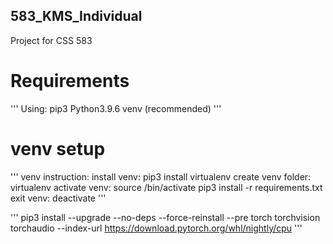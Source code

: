 ## 583_KMS_Individual
Project for CSS 583

# Requirements
'''
Using:
    pip3
    Python3.9.6
    venv (recommended)
'''

# venv setup
'''
venv instruction:
    install venv:
        pip3 install virtualenv
    create venv folder:
        virtualenv <name>
    activate venv:
        source <name>/bin/activate 
        pip3 install -r requirements.txt
    exit venv:
        deactivate
'''

''' 
pip3 install --upgrade --no-deps --force-reinstall --pre torch torchvision torchaudio --index-url https://download.pytorch.org/whl/nightly/cpu
'''